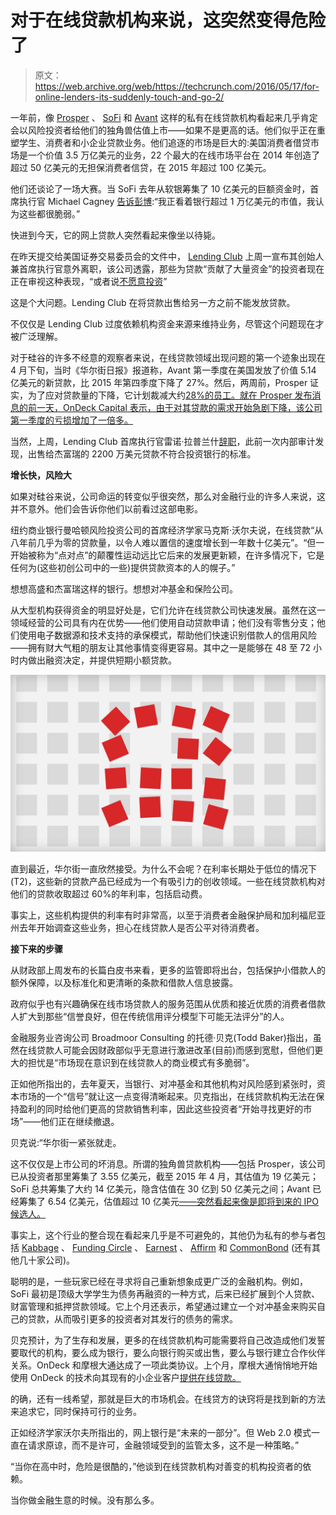 # 对于在线贷款机构来说，这突然变得危险了 

> 原文：<https://web.archive.org/web/https://techcrunch.com/2016/05/17/for-online-lenders-its-suddenly-touch-and-go-2/>

一年前，像 [Prosper](https://web.archive.org/web/20221208075217/https://www.prosper.com/) 、 [SoFi](https://web.archive.org/web/20221208075217/https://www.sofi.com/) 和 [Avant](https://web.archive.org/web/20221208075217/https://www.avant.com/) 这样的私有在线贷款机构看起来几乎肯定会以风险投资者给他们的独角兽估值上市——如果不是更高的话。他们似乎正在重塑学生、消费者和小企业贷款业务。他们追逐的市场是巨大的:美国消费者借贷市场是一个价值 3.5 万亿美元的业务，22 个最大的在线市场平台在 2014 年创造了超过 50 亿美元的无担保消费者信贷，在 2015 年超过 100 亿美元。

他们还谈论了一场大赛。当 SoFi 去年从软银筹集了 10 亿美元的巨额资金时，首席执行官 Michael Cagney [告诉彭博](https://web.archive.org/web/20221208075217/http://www.bloomberg.com/news/articles/2015-09-30/online-lender-sofi-raises-1-billion-from-group-led-by-softbank):“我正看着银行超过 1 万亿美元的市值，我认为这些都很脆弱。”

快进到今天，它的网上贷款人突然看起来像坐以待毙。

在昨天提交给美国证券交易委员会的文件中， [Lending Club](https://web.archive.org/web/20221208075217/https://www.lendingclub.com/) 上周一宣布其创始人兼首席执行官意外离职，该公司透露，那些为贷款“贡献了大量资金”的投资者现在正在审视这种表现，“或者说[不愿意投资](https://web.archive.org/web/20221208075217/http://www.bloomberg.com/news/articles/2016-05-16/lendingclub-receives-department-of-justice-grand-jury-subpoena)”

这是个大问题。Lending Club 在将贷款出售给另一方之前不能发放贷款。

不仅仅是 Lending Club 过度依赖机构资金来源来维持业务，尽管这个问题现在才被广泛理解。

对于硅谷的许多不经意的观察者来说，在线贷款领域出现问题的第一个迹象出现在 4 月下旬，当时《华尔街日报》报道称，Avant 第一季度在美国发放了价值 5.14 亿美元的新贷款，比 2015 年第四季度下降了 27%。然后，两周前，Prosper 证实，为了应对贷款量的下降，它计划裁减大约[28%的员工。就在 Prosper 发布消息的前一天，OnDeck Capital 表示，由于对其贷款的需求开始急剧下降，该公司第一季度的亏损增加了一倍多。](https://web.archive.org/web/20221208075217/http://www.wsj.com/articles/prosper-marketplace-to-cut-jobs-and-shuffles-executives-1462308893)

当然，上周，Lending Club 首席执行官雷诺·拉普兰什[辞职](https://web.archive.org/web/20221208075217/http://www.bloomberg.com/news/articles/2016-05-09/lendingclub-ceo-resigns-after-internal-review-of-loan-sales)，此前一次内部审计发现，出售给杰富瑞的 2200 万美元贷款不符合投资银行的标准。

**增长快，风险大**

如果对硅谷来说，公司命运的转变似乎很突然，那么对金融行业的许多人来说，这并不意外。他们会告诉你他们以前看过这部电影。

纽约商业银行曼哈顿风险投资公司的首席经济学家马克斯·沃尔夫说，在线贷款“从八年前几乎为零的贷款量，以令人难以置信的速度增长到一年数十亿美元”。“但一开始被称为“点对点”的颠覆性运动远比它后来的发展更新颖，在许多情况下，它是任何为(这些初创公司中的一些)提供贷款资本的人的幌子。”

想想高盛和杰富瑞这样的银行。想想对冲基金和保险公司。

从大型机构获得资金的明显好处是，它们允许在线贷款公司快速发展。虽然在这一领域经营的公司具有内在优势——他们使用自动贷款申请；他们没有零售分支；他们使用电子数据源和技术支持的承保模式，帮助他们快速识别借款人的信用风险——拥有财大气粗的朋友让其他事情变得更容易。其中之一是能够在 48 至 72 小时内做出融资决定，并提供短期小额贷款。

![lending-club-fragile](img/eec5c3da016cc167298fbc6a2780f9ca.png)

直到最近，华尔街一直欣然接受。为什么不会呢？在利率长期处于低位的情况下(T2)，这些新的贷款产品已经成为一个有吸引力的创收领域。一些在线贷款机构对他们的贷款收取超过 60%的年利率，包括启动费。

事实上，这些机构提供的利率有时非常高，以至于消费者金融保护局和加利福尼亚州去年开始调查这些业务，担心在线贷款人是否公平对待消费者。

**接下来的步骤**

从财政部上周发布的长篇白皮书来看，更多的监管即将出台，包括保护小借款人的额外保障，以及标准化和更清晰的条款和借款人信息披露。

政府似乎也有兴趣确保在线市场贷款人的服务范围从优质和接近优质的消费者借款人扩大到那些“信誉良好，但在传统信用评分模型下可能无法评分”的人。

金融服务业咨询公司 Broadmoor Consulting 的托德·贝克(Todd Baker)指出，虽然在线贷款人可能会因财政部似乎无意进行激进改革(目前)而感到宽慰，但他们更大的担忧是“市场现在意识到在线贷款人的商业模式有多脆弱”。

正如他所指出的，去年夏天，当银行、对冲基金和其他机构对风险感到紧张时，资本市场的一个“信号”就让这一点变得清晰起来。贝克指出，在线贷款机构无法在保持盈利的同时给他们更高的贷款销售利率，因此这些投资者“开始寻找更好的市场”——他们正在继续撤退。

贝克说:“华尔街一紧张就走。

这不仅仅是上市公司的坏消息。所谓的独角兽贷款机构——包括 Prosper，该公司已从投资者那里筹集了 3.55 亿美元，截至 2015 年 4 月，其估值为 19 亿美元；SoFi 总共筹集了大约 14 亿美元，隐含估值在 30 亿到 50 亿美元之间；Avant 已经筹集了 6.54 亿美元，估值超过 10 亿美元[——突然看起来像是即将到来的 IPO 候选人。](https://web.archive.org/web/20221208075217/http://fortune.com/2015/09/29/lender-avant-300m-unicorn/)

事实上，这个行业的整合现在看起来几乎是不可避免的，其他仍为私有的参与者包括 [Kabbage](https://web.archive.org/web/20221208075217/https://www.kabbage.com/) 、 [Funding Circle](https://web.archive.org/web/20221208075217/https://www.fundingcircle.com/us/) 、 [Earnest](https://web.archive.org/web/20221208075217/https://www.earnest.com/) 、 [Affirm](https://web.archive.org/web/20221208075217/https://www.affirm.com/) 和 [CommonBond](https://web.archive.org/web/20221208075217/https://commonbond.co/) (还有其他几十家公司)。

聪明的是，一些玩家已经在寻求将自己重新想象成更广泛的金融机构。例如，SoFi 最初是顶级大学学生为债务再融资的一种方式，后来已经扩展到个人贷款、财富管理和抵押贷款领域。它上个月还表示，希望通过建立一个对冲基金来购买自己的贷款，从而吸引更多的投资者对其发行的债务的需求。

贝克预计，为了生存和发展，更多的在线贷款机构可能需要将自己改造成他们发誓要取代的机构，要么成为银行，要么向银行购买或出售，要么与银行建立合作伙伴关系。OnDeck 和摩根大通达成了一项此类协议。上个月，摩根大通悄悄地开始使用 OnDeck 的技术向其现有的小企业客户[提供在线贷款。](https://web.archive.org/web/20221208075217/http://www.americanbanker.com/news/marketplace-lending/chase-quietly-launches-its-online-small-business-loan-platform-1080382-1.html)

的确，还有一线希望，那就是巨大的市场机会。在线贷方的诀窍将是找到新的方法来追求它，同时保持可行的业务。

正如经济学家沃尔夫所指出的，网上银行是“未来的一部分”。但 Web 2.0 模式一直在请求原谅，而不是许可，金融领域受到的监管太多，这不是一种策略。”

“当你在高中时，危险是很酷的，”他谈到在线贷款机构对善变的机构投资者的依赖。

当你做金融生意的时候。没有那么多。